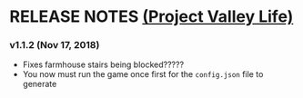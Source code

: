 # RELEASE NOTES [(Project Valley Life)](https://www.nexusmods.com/stardewvalley/mods/2909)

### v1.1.2 (Nov 17, 2018)
- Fixes farmhouse stairs being blocked?????
- You now must run the game once first for the ```config.json``` file to generate
